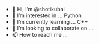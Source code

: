 - 👋 Hi, I’m @shotikubai
- 👀 I’m interested in ... Python
- 🌱 I’m currently learning ... C++
- 💞️ I’m looking to collaborate on ...
- 📫 How to reach me ... 

<!---
shotikubai/shotikubai is a ✨ special ✨ repository because its `README.md` (this file) appears on your GitHub profile.
You can click the Preview link to take a look at your changes.
--->
